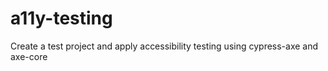 # a11y-testing
Create a test project and apply accessibility testing using cypress-axe and axe-core 

